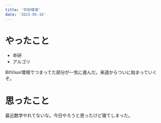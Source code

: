 ```yaml
---
title: '卒研環境'
date: '2023-05-18'
---
```


# やったこと

- 卒研
- アルゴリ

BitVisor環境でつまってた部分が一気に進んだ。来週からついに始まっていくぞ。


# 思ったこと


最近数学やれてないな。今日やろうと思ったけど寝てしまった。

